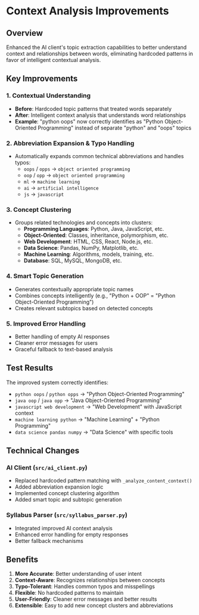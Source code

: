 # Context Analysis Improvements

## Overview
Enhanced the AI client's topic extraction capabilities to better understand context and relationships between words, eliminating hardcoded patterns in favor of intelligent contextual analysis.

## Key Improvements

### 1. Contextual Understanding
- **Before**: Hardcoded topic patterns that treated words separately
- **After**: Intelligent context analysis that understands word relationships
- **Example**: "python oops" now correctly identifies as "Python Object-Oriented Programming" instead of separate "python" and "oops" topics

### 2. Abbreviation Expansion & Typo Handling
- Automatically expands common technical abbreviations and handles typos:
  - `oops` / `opps` → `object oriented programming`
  - `oop` / `opp` → `object oriented programming`
  - `ml` → `machine learning`
  - `ai` → `artificial intelligence`
  - `js` → `javascript`

### 3. Concept Clustering
- Groups related technologies and concepts into clusters:
  - **Programming Languages**: Python, Java, JavaScript, etc.
  - **Object-Oriented**: Classes, inheritance, polymorphism, etc.
  - **Web Development**: HTML, CSS, React, Node.js, etc.
  - **Data Science**: Pandas, NumPy, Matplotlib, etc.
  - **Machine Learning**: Algorithms, models, training, etc.
  - **Database**: SQL, MySQL, MongoDB, etc.

### 4. Smart Topic Generation
- Generates contextually appropriate topic names
- Combines concepts intelligently (e.g., "Python + OOP" = "Python Object-Oriented Programming")
- Creates relevant subtopics based on detected concepts

### 5. Improved Error Handling
- Better handling of empty AI responses
- Cleaner error messages for users
- Graceful fallback to text-based analysis

## Test Results

The improved system correctly identifies:
- `python oops` / `python opps` → "Python Object-Oriented Programming"
- `java oop` / `java opp` → "Java Object-Oriented Programming"
- `javascript web development` → "Web Development" with JavaScript context
- `machine learning python` → "Machine Learning" + "Python Programming"
- `data science pandas numpy` → "Data Science" with specific tools

## Technical Changes

### AI Client (`src/ai_client.py`)
- Replaced hardcoded pattern matching with `_analyze_content_context()`
- Added abbreviation expansion logic
- Implemented concept clustering algorithm
- Added smart topic and subtopic generation

### Syllabus Parser (`src/syllabus_parser.py`)
- Integrated improved AI context analysis
- Enhanced error handling for empty responses
- Better fallback mechanisms

## Benefits
1. **More Accurate**: Better understanding of user intent
2. **Context-Aware**: Recognizes relationships between concepts
3. **Typo-Tolerant**: Handles common typos and misspellings
4. **Flexible**: No hardcoded patterns to maintain
5. **User-Friendly**: Cleaner error messages and better results
6. **Extensible**: Easy to add new concept clusters and abbreviations